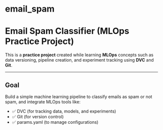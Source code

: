 # email_spam
# Email Spam Classifier (MLOps Practice Project)

This is a **practice project** created while learning **MLOps** concepts such as data versioning, pipeline creation, and experiment tracking using **DVC** and **Git**.

---

##  Goal

Build a simple machine learning pipeline to classify emails as spam or not spam, and integrate MLOps tools like:

- ✅ DVC (for tracking data, models, and experiments)
- ✅ Git (for version control)
- ✅ params.yaml (to manage configurations)

